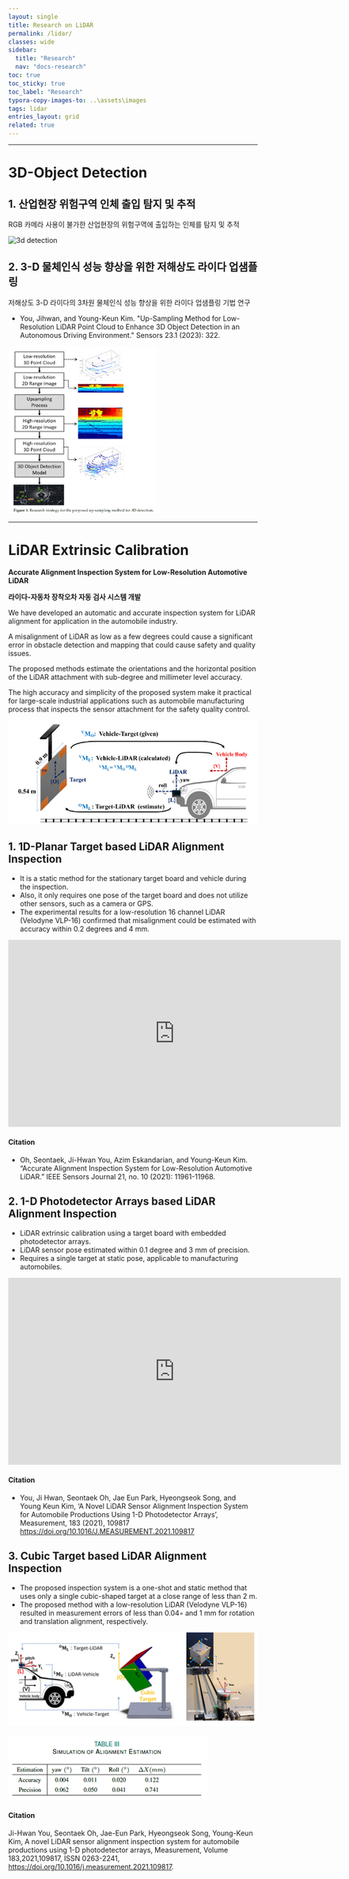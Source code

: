 ```yaml
---
layout: single
title: Research on LiDAR
permalink: /lidar/
classes: wide
sidebar:
  title: "Research"
  nav: "docs-research"
toc: true
toc_sticky: true
toc_label: "Research"
typora-copy-images-to: ..\assets\images
tags: lidar
entries_layout: grid
related: true
---
```






  

------



# 3D-Object Detection

## 1. 산업현장 위험구역 인체 출입 탐지 및 추적 

RGB 카메라 사용이 불가한 산업현장의  위험구역에  출입하는 인체를 탐지 및 추적

![3d detection](../assets/images/humandetection_lidar.gif)



## 2.  3-D 물체인식 성능 향상을 위한 저해상도 라이다 업샘플링 

저해상도 3-D 라이다의  3차원 물체인식 성능 향상을 위한  라이다 업샘플링 기법 연구

* You, Jihwan, and Young-Keun Kim. "Up-Sampling Method for Low-Resolution LiDAR Point Cloud to Enhance 3D Object Detection in an Autonomous Driving Environment." Sensors 23.1 (2023): 322.

<img src="../assets/images/lidarupsampling.png" alt="3d upsampling" style="zoom: 33%;" />



---





# LiDAR Extrinsic Calibration

**Accurate Alignment Inspection System for Low-Resolution Automotive LiDAR**

**라이다-자동차 장착오차 자동 검사 시스템 개발**  

We have developed an automatic and accurate inspection system for LiDAR alignment for application in the automobile industry. 

A misalignment of LiDAR as low as a few degrees could cause a significant error in obstacle detection and mapping that could cause safety and quality issues.

The proposed methods estimate the orientations and the horizontal position of the LiDAR attachment with sub-degree and millimeter level accuracy.

The high accuracy and simplicity of the proposed system make it practical for large-scale industrial applications such as automobile manufacturing process that inspects the sensor attachment for the safety quality control.



![1644736660050](../assets/images/1644736660050.png)







## 1. 1D-Planar Target based LiDAR Alignment Inspection 

* It is a static method for the stationary target board and vehicle during the inspection.
* Also, it only requires one pose of the target board and does not utilize other sensors, such as a camera or GPS. 
* The experimental results for a low-resolution 16 channel LiDAR (Velodyne VLP-16) confirmed that misalignment could be estimated with accuracy within 0.2 degrees and 4 mm. 

<iframe width="672" height="378" src="https://www.youtube.com/embed/koUs_ZEUY6o" title="YouTube video player" frameborder="0" allow="accelerometer; autoplay; clipboard-write; encrypted-media; gyroscope; picture-in-picture" allowfullscreen></iframe>

#### Citation

- Oh, Seontaek, Ji-Hwan You, Azim Eskandarian, and Young-Keun Kim. “Accurate Alignment Inspection System for Low-Resolution Automotive LiDAR.” IEEE Sensors Journal 21, no. 10 (2021): 11961-11968.

  [DOI: 10.1109/JSEN.2020.3049091]: DOI:10.1109/JSEN.2020.3049091

  

## 2. 1-D Photodetector Arrays based  LiDAR Alignment Inspection 
* LiDAR extrinsic calibration using a target board with embedded photodetector arrays.
* LiDAR sensor pose estimated within 0.1 degree and 3 mm of precision.
* Requires a single target at static pose, applicable to manufacturing automobiles.

<iframe width="672" height="378" src="https://www.youtube.com/embed/5RCuJTI90ZQ" title="YouTube video player" frameborder="0" allow="accelerometer; autoplay; clipboard-write; encrypted-media; gyroscope; picture-in-picture" allowfullscreen></iframe>

#### Citation

- You, Ji Hwan, Seontaek Oh, Jae Eun Park, Hyeongseok Song, and Young Keun Kim, ‘A Novel LiDAR Sensor Alignment Inspection System for Automobile Productions Using 1-D Photodetector Arrays’, Measurement, 183 (2021), 109817 https://doi.org/10.1016/J.MEASUREMENT.2021.109817

  


## 3. Cubic Target based  LiDAR Alignment Inspection

* The proposed inspection system is a one-shot and static method that uses only a single cubic-shaped target at a close range of less than 2 m. 
* The proposed method with a low-resolution LiDAR (Velodyne VLP-16) resulted in measurement errors of less than 0.04◦ and 1 mm for rotation and translation alignment, respectively. 

![1644735042688](../assets/images/1644735042688.png)

![1644735066346](../assets/images/1644735066346.png)

#### Citation

Ji-Hwan You, Seontaek Oh, Jae-Eun Park, Hyeongseok Song, Young-Keun Kim,
A novel LiDAR sensor alignment inspection system for automobile productions using 1-D photodetector arrays, Measurement, Volume 183,2021,109817,
ISSN 0263-2241, https://doi.org/10.1016/j.measurement.2021.109817.



  ​





